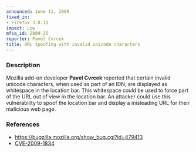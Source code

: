 ```yaml
---
announced: June 11, 2009
fixed_in:
- Firefox 3.0.11
impact: Low
mfsa_id: 2009-25
reporter: Pavel Cvrcek
title: URL spoofing with invalid unicode characters
---
```


<h3>Description</h3>

<p>Mozilla add-on developer <strong>Pavel Cvrcek</strong> reported
that certain invalid unicode characters, when used as part of an IDN,
are displayed as whitespace in the location bar.  This whitespace
could be used to force part of the URL out of view in the location
bar.  An attacker could use this vulnerability to spoof the location
bar and display a misleading URL for their malicious web page.</p>

<h3>References</h3>

<ul>
  <li><a href="https://bugzilla.mozilla.org/show_bug.cgi?id=479413">https://bugzilla.mozilla.org/show_bug.cgi?id=479413</a></li>
  <li><a class="ex-ref" href="http://cve.mitre.org/cgi-bin/cvename.cgi?name=CVE-2009-1834">CVE-2009-1834</a></li>
</ul>




